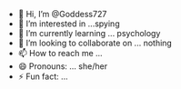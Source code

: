 - 👋 Hi, I’m @Goddess727
- 👀 I’m interested in ...spying
- 🌱 I’m currently learning ... psychology 
- 💞️ I’m looking to collaborate on ... nothing
- 📫 How to reach me ...
- 😄 Pronouns: ... she/her
- ⚡ Fun fact: ...

<!---
Goddess727/Goddess727 is a ✨ special ✨ repository because its `README.md` (this file) appears on your GitHub profile.
You can click the Preview link to take a look at your changes.
--->
